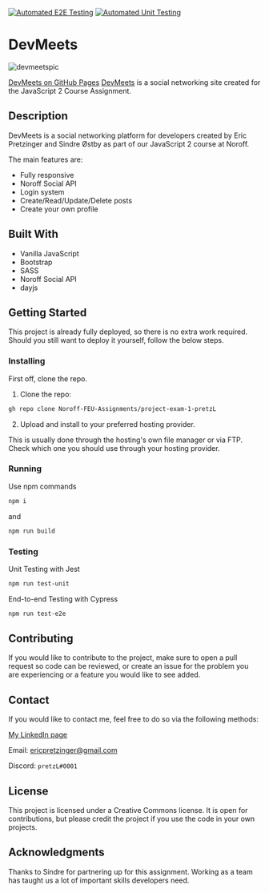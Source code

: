 [![Automated E2E Testing](https://github.com/DinaOluf/DevMeets-Workflow/actions/workflows/E2eTesting.yml/badge.svg)](https://github.com/DinaOluf/DevMeets-Workflow/actions/workflows/E2eTesting.yml) [![Automated Unit Testing](https://github.com/DinaOluf/DevMeets-Workflow/actions/workflows/UnitTesting.yml/badge.svg)](https://github.com/DinaOluf/DevMeets-Workflow/actions/workflows/UnitTesting.yml)
# DevMeets

![devmeetspic](https://user-images.githubusercontent.com/30121693/196055172-70493a8c-a4ed-4cce-8978-b7fa75cb723b.png)

[DevMeets on GitHub Pages](https://dinaoluf.github.io/DevMeets-Workflow/)
[DevMeets](devmeets.netlify.app) is a social networking site created for the JavaScript 2 Course Assignment.

## Description

DevMeets is a social networking platform for developers created by Eric Pretzinger and Sindre Østby as part of our JavaScript 2 course at Noroff.

The main features are:

- Fully responsive
- Noroff Social API
- Login system
- Create/Read/Update/Delete posts
- Create your own profile

## Built With

- Vanilla JavaScript
- Bootstrap
- SASS
- Noroff Social API
- dayjs

## Getting Started

This project is already fully deployed, so there is no extra work required. Should you still want to deploy it yourself, follow the below steps.

### Installing

First off, clone the repo.

1. Clone the repo:

```bash
gh repo clone Noroff-FEU-Assignments/project-exam-1-pretzL
```

2. Upload and install to your preferred hosting provider.

This is usually done through the hosting's own file manager or via FTP. Check which one you should use through your hosting provider.

### Running

Use npm commands

```bash
npm i
```

and

```bash
npm run build
```

### Testing

Unit Testing with Jest
```bash
npm run test-unit
```

End-to-end Testing with Cypress
```bash
npm run test-e2e
```


## Contributing

If you would like to contribute to the project, make sure to open a pull request so code can be reviewed, or create an issue for the problem you are experiencing or a feature you would like to see added.

## Contact

If you would like to contact me, feel free to do so via the following methods:

[My LinkedIn page](https://www.linkedin.com/in/eric-pretzinger-0753551a4/)

Email: ericpretzinger@gmail.com

Discord: `pretzL#0001`

## License

This project is licensed under a Creative Commons license. It is open for contributions, but please credit the project if you use the code in your own projects.

## Acknowledgments

Thanks to Sindre for partnering up for this assignment. Working as a team has taught us a lot of important skills developers need.
